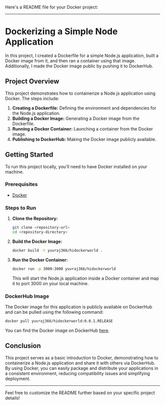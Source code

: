 Here's a README file for your Docker project:

---

# Dockerizing a Simple Node Application

In this project, I created a Dockerfile for a simple Node.js application, built a Docker image from it, and then ran a container using that image. Additionally, I made the Docker image public by pushing it to DockerHub.

## Project Overview

This project demonstrates how to containerize a Node.js application using Docker. The steps include:

1. **Creating a Dockerfile:** Defining the environment and dependencies for the Node.js application.
2. **Building a Docker Image:** Generating a Docker image from the Dockerfile.
3. **Running a Docker Container:** Launching a container from the Docker image.
4. **Publishing to DockerHub:** Making the Docker image publicly available.

## Getting Started

To run this project locally, you'll need to have Docker installed on your machine.

### Prerequisites

- [Docker](https://docs.docker.com/get-docker/)

### Steps to Run

1. **Clone the Repository:**

   ```bash
   git clone <repository-url>
   cd <repository-directory>
   ```

2. **Build the Docker Image:**

   ```bash
   docker build -t yuvraj366/hidockerworld .
   ```

3. **Run the Docker Container:**

   ```bash
   docker run -p 3000:3000 yuvraj366/hidockerworld
   ```

   This will start the Node.js application inside a Docker container and map it to port 3000 on your local machine.

### DockerHub Image

The Docker image for this application is publicly available on DockerHub and can be pulled using the following command:

```bash
docker pull yuvraj366/hidockerworld:0.0.1.RELEASE
```

You can find the Docker image on DockerHub [here](https://hub.docker.com/repository/docker/yuvraj366/hidockerworld).

## Conclusion

This project serves as a basic introduction to Docker, demonstrating how to containerize a Node.js application and share it with others via DockerHub. By using Docker, you can easily package and distribute your applications in a consistent environment, reducing compatibility issues and simplifying deployment.

---

Feel free to customize the README further based on your specific project details!
